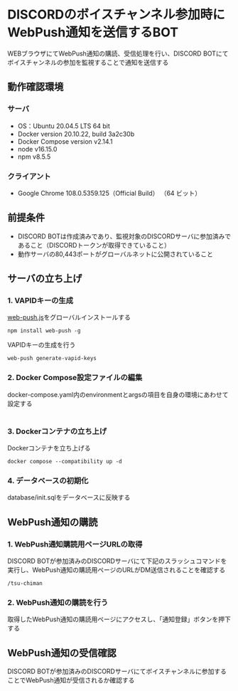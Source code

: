 # DISCORDのボイスチャンネル参加時にWebPush通知を送信するBOT
WEBブラウザにてWebPush通知の購読、受信処理を行い、DISCORD BOTにてボイスチャンネルの参加を監視することで通知を送信する

## 動作確認環境
### サーバ
* OS：Ubuntu 20.04.5 LTS 64 bit
* Docker version 20.10.22, build 3a2c30b
* Docker Compose version v2.14.1
* node v16.15.0
* npm v8.5.5

### クライアント
* Google Chrome 108.0.5359.125（Official Build） （64 ビット）

## 前提条件
* DISCORD BOTは作成済みであり、監視対象のDISCORDサーバに参加済みであること（DISCORDトークンが取得できていること）
* 動作サーバの80,443ポートがグローバルネットに公開されていること

## サーバの立ち上げ
### 1. VAPIDキーの生成
[web-push.js](https://github.com/web-push-libs/web-push)をグローバルインストールする
```
npm install web-push -g
```
VAPIDキーの生成を行う
```
web-push generate-vapid-keys
```

### 2. Docker Compose設定ファイルの編集
docker-compose.yaml内のenvironmentとargsの項目を自身の環境にあわせて設定する
<br><br>
### 3. Dockerコンテナの立ち上げ
Dockerコンテナを立ち上げる
```
docker compose --compatibility up -d
```

### 4. データベースの初期化
database/init.sqlをデータベースに反映する

## WebPush通知の購読
### 1. WebPush通知購読用ページURLの取得
DISCORD BOTが参加済みのDISCORDサーバにて下記のスラッシュコマンドを実行し、WebPush通知の購読用ページのURLがDM送信されることを確認する
```
/tsu-chiman
```

### 2. WebPush通知の購読を行う
取得したWebPush通知の購読用ページにアクセスし、「通知登録」ボタンを押下する

## WebPush通知の受信確認
DISCORD BOTが参加済みのDISCORDサーバにてボイスチャンネルに参加することでWebPush通知が受信されるか確認する
